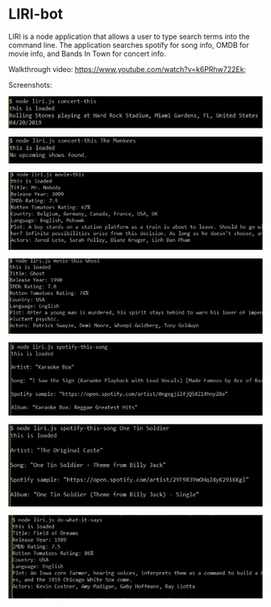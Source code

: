 # LIRI-bot

LIRI is a node application that allows a user to type search terms into the command line. The application searches spotify for song info, OMDB for movie info, and Bands In Town for concert info.

Walkthrough video: https://www.youtube.com/watch?v=k6PRhw722Ek;

Screenshots:

![concert-this example 1](https://github.com/thatlisajones/LIRI-bot/blob/master/images/Capture01.png)

![concert-this example 2](https://github.com/thatlisajones/LIRI-bot/blob/master/images/Capture02.png)

![movie-this example 1](https://github.com/thatlisajones/LIRI-bot/blob/master/images/Capture03.png)

![movie-this example 2](https://github.com/thatlisajones/LIRI-bot/blob/master/images/Capture04.png)

![spotify-this-song example 1](https://github.com/thatlisajones/LIRI-bot/blob/master/images/Capture05.png)

![spotify-this-song example 2](https://github.com/thatlisajones/LIRI-bot/blob/master/images/Capture06.png)

![do-what-it-says example](https://github.com/thatlisajones/LIRI-bot/blob/master/images/Capture07.png)
